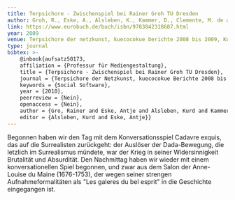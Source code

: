 ```yaml
---
title: Terpsichore - Zwischenspiel bei Rainer Groh TU Dresden
author: Groh, R., Eske, A., Alsleben, K., Kammer, D., Clemente, M. de a.M., Dugué, M., Eschrich, B., Jafarzadeh, S., Keck, M., Lapczyna, E., Leitner, H., Wuttig, D. 
link: https://www.eurobuch.de/buch/isbn/9783842318687.html
year: 2009
venue: Terpsichore der netzkunst, kuecocokue berichte 2008 bis 2009, Kurd alsleben und antje eske (Hrsg.)
type: journal
bibtex: >-
    @inbook{aufsatz50173,
    affiliation = {Professur für Mediengestaltung},
    title = {Terpsichore - Zwischenspiel bei Rainer Groh TU Dresden},
    journal = {Terpsichore der Netzkunst, kuecocokue Berichte 2008 bis 2009},
    keywords = {Social Software},
    year = {2010},
    peerreview = {Nein},
    openaccess = {Nein},
    author = {Gro, Rainer and Eske, Antje and Alsleben, Kurd and Kammer, Dietrich and de Almeida Madeira Clemente, Mirko and Dugúe, Manuel and Eschrich, Brian and Jafarzadeh, Sina and Keck, Mandy and Lapczyna, Esther and Leitner, Hannes and Wuttig, Daniel},
    editor = {Alsleben, Kurd and Eske, Antje}}
---
```

Begonnen haben wir den Tag mit dem Konversationsspiel Cadavre exquis, das auf die Surrealisten zurückgeht: der Auslöser der Dada-Bewegung, die letzIich im Surrealismus mündete, war der Krieg in seiner Widersinnigkeit Brutalität und Absurdität. Den Nachmittag haben wir wieder mit einem konversationellen Spiel begonnen, und zwar aus dem Salon der Anne-Louise du Maine (1676-1753), der wegen seiner strengen Aufnahmeformalitäten als "Les galeres du bel esprit" in die Geschichte eingegangen ist.